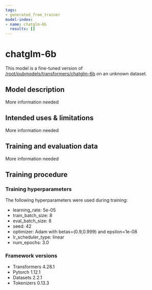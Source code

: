 ```yaml
---
tags:
- generated_from_trainer
model-index:
- name: chatglm-6b
  results: []
---
```


<!-- This model card has been generated automatically according to the information the Trainer had access to. You
should probably proofread and complete it, then remove this comment. -->

# chatglm-6b

This model is a fine-tuned version of [/root/pubmodels/transformers/chatglm-6b](https://huggingface.co//root/pubmodels/transformers/chatglm-6b) on an unknown dataset.

## Model description

More information needed

## Intended uses & limitations

More information needed

## Training and evaluation data

More information needed

## Training procedure

### Training hyperparameters

The following hyperparameters were used during training:
- learning_rate: 5e-05
- train_batch_size: 8
- eval_batch_size: 8
- seed: 42
- optimizer: Adam with betas=(0.9,0.999) and epsilon=1e-08
- lr_scheduler_type: linear
- num_epochs: 3.0

### Framework versions

- Transformers 4.28.1
- Pytorch 1.12.1
- Datasets 2.2.1
- Tokenizers 0.13.3
